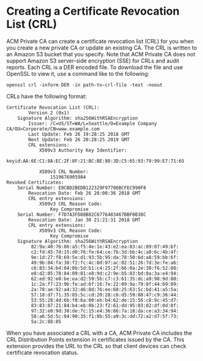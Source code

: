 # Creating a Certificate Revocation List \(CRL\)<a name="PcaUsingCrl"></a>

ACM Private CA can create a certificate revocation list \(CRL\) for you when you create a new private CA or update an existing CA\. The CRL is written to an Amazon S3 bucket that you specify\. Note that ACM Private CA does not support Amazon S3 server\-side encryption \(SSE\) for CRLs and audit reports\. Each CRL is a DER encoded file\. To download the file and use OpenSSL to view it, use a command like to the following:

```
openssl crl -inform DER -in path-to-crl-file -text -noout
```

CRLs have the following format:

```
Certificate Revocation List (CRL):
        Version 2 (0x1)
    Signature Algorithm: sha256WithRSAEncryption
        Issuer: /C=US/ST=WA/L=Seattle/O=Example Company CA/OU=Corporate/CN=www.example.com
        Last Update: Feb 26 19:28:25 2018 GMT
        Next Update: Feb 26 20:28:25 2019 GMT
        CRL extensions:
            X509v3 Authority Key Identifier:
                keyid:AA:6E:C1:8A:EC:2F:8F:21:BC:BE:80:3D:C5:65:93:79:99:E7:71:65

            X509v3 CRL Number:
                1519676905984
Revoked Certificates:
    Serial Number: E8CBD2BEDB122329F97706BCFEC990F8
        Revocation Date: Feb 26 20:00:36 2018 GMT
        CRL entry extensions:
            X509v3 CRL Reason Code:
                Key Compromise
    Serial Number: F7D7A3FD88B82C6776483467BBF0B38C
        Revocation Date: Jan 30 21:21:31 2018 GMT
        CRL entry extensions:
            X509v3 CRL Reason Code:
                Key Compromise
    Signature Algorithm: sha256WithRSAEncryption
         82:9a:40:76:86:a5:f5:4e:1e:43:e2:ea:83:ac:89:07:49:bf:
         c2:fd:45:7d:15:d0:76:fe:64:ce:7b:3d:bb:4c:a0:6c:4b:4f:
         9e:1d:27:f8:69:5e:d1:93:5b:95:da:78:50:6d:a8:59:bb:6f:
         49:9b:04:fa:38:f2:fc:4c:0d:97:ac:02:51:26:7d:3e:fe:a6:
         c6:83:34:b4:84:0b:5d:b1:c4:25:2f:66:0a:2e:30:f6:52:88:
         e8:d2:05:78:84:09:01:e8:9d:c2:9e:b5:83:bd:8a:3a:e4:94:
         62:ed:92:e0:be:ea:d2:59:5b:c7:c3:61:35:dc:a9:98:9d:80:
         1c:2a:f7:23:9b:fe:ad:6f:16:7e:22:09:9a:79:8f:44:69:89:
         2a:78:ae:92:a4:32:46:8d:76:ee:68:25:63:5c:bd:41:a5:5a:
         57:18:d7:71:35:85:5c:cd:20:28:c6:d5:59:88:47:c9:36:44:
         53:55:28:4d:6b:f8:6a:00:eb:b4:62:de:15:56:c8:9c:45:d7:
         83:83:07:21:84:b4:eb:0b:23:f2:61:dd:95:03:02:df:0d:0f:
         97:32:e0:9d:38:de:7c:15:e4:36:66:7a:18:da:ce:a3:34:94:
         58:a6:5d:5c:04:90:35:f1:8b:55:a9:3c:dd:72:a2:d7:5f:73:
         5a:2c:88:85
```

When you have associated a CRL with a CA, ACM Private CA includes the CRL Distribution Points extension in certificates issued by the CA\. This extension provides the URL to the CRL so that client devices can check certificate revocation status\.